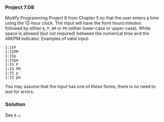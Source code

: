 ### Project 7.08
Modify Programming Project 8 from Chapter 5 so that the user enters a time using
the 12-hour clock. The input will have the form *hours*:*minutes* followed by
either `A`, `P`, `AM` or `PM` (either lower-case or upper-case). White space is
allowed (but not required) between the numerical time and the AM/PM indicator.
Examples of valid input:

```
1:15P
1:15PM
1:15p
1:15pm
1:15 P
1:15 PM
1:15 p
1:15 pm
```

You may assume that the input has one of these forms; there is no need to test
for errors.

### Solution
See `8.c`.
